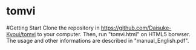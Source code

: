 # tomvi

#Getting Start
Clone the repository in https://github.com/Daisuke-Kyoui/tomvi to your computer. Then, run "tomvi.html" on HTML5 borwser.
The usage and other informations are described in "manual_English.pdf".
